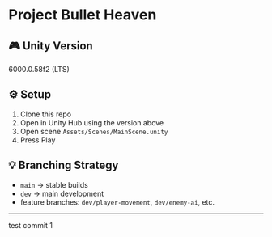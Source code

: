 # Project Bullet Heaven

## 🎮 Unity Version
 6000.0.58f2 (LTS)

## ⚙️ Setup
1. Clone this repo
2. Open in Unity Hub using the version above
3. Open scene `Assets/Scenes/MainScene.unity`
4. Press Play

## 💡 Branching Strategy
- `main` → stable builds
- `dev` → main development
- feature branches: `dev/player-movement`, `dev/enemy-ai`, etc.

---
test commit 1
